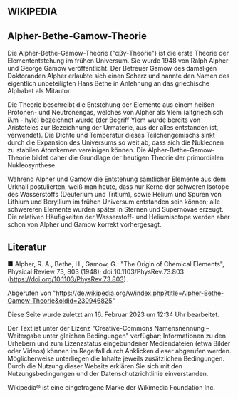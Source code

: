 ## WIKIPEDIA

## Alpher-Bethe-Gamow-Theorie

Die Alpher-Bethe-Gamow-Theorie ("αβγ-Theorie") ist die erste Theorie der Elemententstehung im frühen Universum. Sie wurde 1948 von Ralph Alpher und George Gamow veröffentlicht. Der Betreuer Gamow des damaligen Doktoranden Alpher erlaubte sich einen Scherz und nannte den Namen des eigentlich unbeteiligten Hans Bethe in Anlehnung an das griechische Alphabet als Mitautor.

Die Theorie beschreibt die Entstehung der Elemente aus einem heißen Protonen- und Neutronengas, welches von Alpher als Ylem (altgriechisch iλm - hyle) bezeichnet wurde (der Begriff Ylem wurde bereits von Aristoteles zur Bezeichnung der Urmaterie, aus der alles entstanden ist, verwendet). Die Dichte und Temperatur dieses Teilchengemischs sinkt durch die Expansion des Universums so weit ab, dass sich die Nukleonen zu stabilen Atomkernen vereinigen können. Die Alpher-Bethe-Gamow-Theorie bildet daher die Grundlage der heutigen Theorie der primordialen Nukleosynthese.

Während Alpher und Gamow die Entstehung sämtlicher Elemente aus dem Urknall postulierten, weiß man heute, dass nur Kerne der schweren Isotope des Wasserstoffs (Deuterium und Tritium), sowie Helium und Spuren von Lithium und Beryllium im frühen Universum entstanden sein können; alle schwereren Elemente wurden später in Sternen und Supernovae erzeugt. Die relativen Häufigkeiten der Wasserstoff- und Heliumisotope werden aber schon von Alpher und Gamow korrekt vorhergesagt.

## Literatur

■ Alpher, R. A., Bethe, H., Gamow, G.: "The Origin of Chemical Elements", Physical Review 73, 803 (1948); doi:10.1103/PhysRev.73.803 (https://doi.org/10.1103/PhysRev.73.803).

Abgerufen von "https://de.wikipedia.org/w/index.php?title=Alpher-Bethe-Gamow-Theorie&oldid=230946825"

Diese Seite wurde zuletzt am 16. Februar 2023 um 12:34 Uhr bearbeitet.

Der Text ist unter der Lizenz "Creative-Commons Namensnennung – Weitergabe unter gleichen Bedingungen" verfügbar; Informationen zu den Urhebern und zum Lizenzstatus eingebundener Mediendateien (etwa Bilder oder Videos) können im Regelfall durch Anklicken dieser abgerufen werden. Möglicherweise unterliegen die Inhalte jeweils zusätzlichen Bedingungen. Durch die Nutzung dieser Website erklären Sie sich mit den Nutzungsbedingungen und der Datenschutzrichtlinie einverstanden.

Wikipedia® ist eine eingetragene Marke der Wikimedia Foundation Inc.